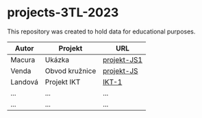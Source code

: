 # projects-3TL-2023

This repository was created to hold data for educational purposes.


| Autor         | Projekt     | URL  |
| ------------- |-------------| -----|
| Macura      | Ukázka | [projekt-JS1](https://macura-spsstav.github.io/projekt-JS1/) |
| Venda | Obvod kružnice | [projekt-JS](https://github.com/wendic11/projekt-JS) |
| Landová |Projekt IKT | [IKT-1](https://landovaa.github.io/IKT-1/) |
| ... | ... | ... |
| ... | ... | ... |
